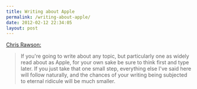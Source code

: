 ```yaml
---
title: Writing about Apple
permalink: /writing-about-apple/
date: 2012-02-12 22:34:05
layout: post
---
```


[Chris Rawson:](http://www.tuaw.com/2012-02-11/how-to-avoid-sounding-dumb-when-you-write-about-apple/)

> If you're going to write about any topic, but particularly one as widely read about as Apple, for your own sake be sure to think first and type later. If you just take that one small step, everything else I've said here will follow naturally, and the chances of your writing being subjected to eternal ridicule will be much smaller.